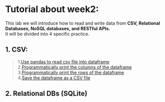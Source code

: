 # Tutorial about week2:

This lab we will introduce how to read and write data from **CSV, Relational Databases, NoSQL databases, and RESTful APIs.**<br>
It will be divided into 4 specific practice.<br>

## 1. CSV: <br>
>1.[Use pandas to read csv file into dataframe](https://chrisalbon.com/python/data_wrangling/pandas_dataframe_importing_csv/)<br>
2.[Programmatically print the columns of the dataframe](https://code-examples.net/en/q/129495a)<br>
3.[Programmatically print the rows of the dataframe](https://stackoverflow.com/questions/16476924/how-to-iterate-over-rows-in-a-dataframe-in-pandas)<br>
4.[Save the dataframe as a CSV file](https://chrisalbon.com/python/data_wrangling/pandas_saving_dataframe_as_csv/)<br>

## 2. Relational DBs (SQLite)
>
